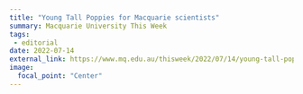 ```yaml
---
title: "Young Tall Poppies for Macquarie scientists"
summary: Macquarie University This Week
tags:
 - editorial
date: 2022-07-14
external_link: https://www.mq.edu.au/thisweek/2022/07/14/young-tall-poppies-for-macquarie-scientists/#.YtD7mOxBzDJ=
image:
  focal_point: "Center"
---
```

